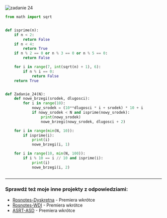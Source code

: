 <picture>
  <source srcset="../../srt/zbior_zadan/24.png" media="(prefers-color-scheme: light)">
  <source srcset="../../srt/zbior_zadan/black_24.png" media="(prefers-color-scheme: dark)">
  <img src="../../srt/zbior_zadan/black_24.png" alt="zadanie 24">
</picture>

```python
from math import sqrt


def isprime(n):
    if n < 2:
        return False
    if n < 4:
        return True
    if n % 2 == 0 or n % 3 == 0 or n % 5 == 0:
        return False

    for i in range(7, int(sqrt(n) + 1), 6):
        if n % i == 0:
            return False
    return True


def Zadanie_24(N):
    def nowe_brzegi(srodek, dlugosci):
        for i in range(10):
            nowy_srodek = (10**dlugosci * i + srodek) * 10 + i
            if nowy_srodek < N and isprime(nowy_srodek):
                print(nowy_srodek)
                nowe_brzegi(nowy_srodek, dlugosci + 2)

    for i in range(min(N, 10)):
        if isprime(i):
            print(i)
            nowe_brzegi(i, 1)

    for i in range(10, min(N, 100)):
        if i % 10 == i // 10 and isprime(i):
            print(i)
            nowe_brzegi(i, 2)



```

---
### Sprawdź też moje inne projekty z odpowiedziami:
- [Rosnotes-Dyskretna](https://github.com/kamilGie/Rosnotes-Dyskretna) - Premiera wkrótce
- [Rosnotes-WDI](https://github.com/kamilGie/Rosnotes-WDI) - Premiera wkrótce
- [ASRT-ASD](https://github.com/kamilGie/Rosnotes-Dyskretna) - Premiera wkrótce
